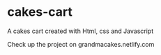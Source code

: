 # cakes-cart

A cakes cart created with Html, css and Javascript

Check up the project on grandmacakes.netlify.com
